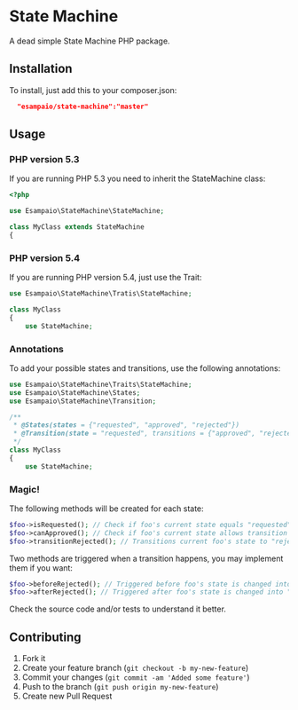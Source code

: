 # State Machine

A dead simple State Machine PHP package.

## Installation

To install, just add this to your composer.json:

````json
  "esampaio/state-machine":"master"
````

## Usage

### PHP version 5.3

If you are running PHP 5.3 you need to inherit the StateMachine class:

````php
<?php

use Esampaio\StateMachine\StateMachine;

class MyClass extends StateMachine
{
````

### PHP version 5.4

If you are running PHP version 5.4, just use the Trait:
````php
use Esampaio\StateMachine\Tratis\StateMachine;

class MyClass
{
    use StateMachine;
````

### Annotations

To add your possible states and transitions, use the following annotations:
````php
use Esampaio\StateMachine\Traits\StateMachine;
use Esampaio\StateMachine\States;
use Esampaio\StateMachine\Transition;

/**
 * @States(states = {"requested", "approved", "rejected"})
 * @Transition(state = "requested", transitions = {"approved", "rejected"})
 */
class MyClass
{
    use StateMachine;
````

### Magic!

The following methods will be created for each state:
````php
$foo->isRequested(); // Check if foo's current state equals "requested"
$foo->canApproved(); // Check if foo's current state allows transition to "approved"
$foo->transitionRejected(); // Transitions current foo's state to "rejected"
````

Two methods are triggered when a transition happens, you may implement them if you want:
````php
$foo->beforeRejected(); // Triggered before foo's state is changed into "rejected"
$foo->afterRejected(); // Triggered after foo's state is changed into "rejected"
````

Check the source code and/or tests to understand it better.

## Contributing

1. Fork it
2. Create your feature branch (`git checkout -b my-new-feature`)
3. Commit your changes (`git commit -am 'Added some feature'`)
4. Push to the branch (`git push origin my-new-feature`)
5. Create new Pull Request
